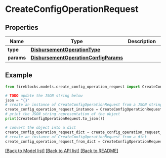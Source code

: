 # CreateConfigOperationRequest


## Properties

Name | Type | Description | Notes
------------ | ------------- | ------------- | -------------
**type** | [**DisbursementOperationType**](DisbursementOperationType.md) |  | 
**params** | [**DisbursementOperationConfigParams**](DisbursementOperationConfigParams.md) |  | 

## Example

```python
from fireblocks.models.create_config_operation_request import CreateConfigOperationRequest

# TODO update the JSON string below
json = "{}"
# create an instance of CreateConfigOperationRequest from a JSON string
create_config_operation_request_instance = CreateConfigOperationRequest.from_json(json)
# print the JSON string representation of the object
print(CreateConfigOperationRequest.to_json())

# convert the object into a dict
create_config_operation_request_dict = create_config_operation_request_instance.to_dict()
# create an instance of CreateConfigOperationRequest from a dict
create_config_operation_request_from_dict = CreateConfigOperationRequest.from_dict(create_config_operation_request_dict)
```
[[Back to Model list]](../README.md#documentation-for-models) [[Back to API list]](../README.md#documentation-for-api-endpoints) [[Back to README]](../README.md)


